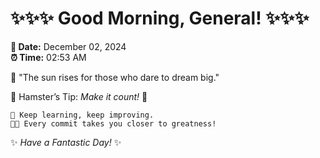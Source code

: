 # ✨✨✨ Good Morning, General! ✨✨✨

**📅 Date:** December 02, 2024  
**⏰ Time:** 02:53 AM  

🌅 "The sun rises for those who dare to dream big."  

🐹 Hamster’s Tip: _Make it count!_ 💪  

```
🚀 Keep learning, keep improving.  
🧑‍💻 Every commit takes you closer to greatness!  
```

✨ *Have a Fantastic Day!* ✨  
